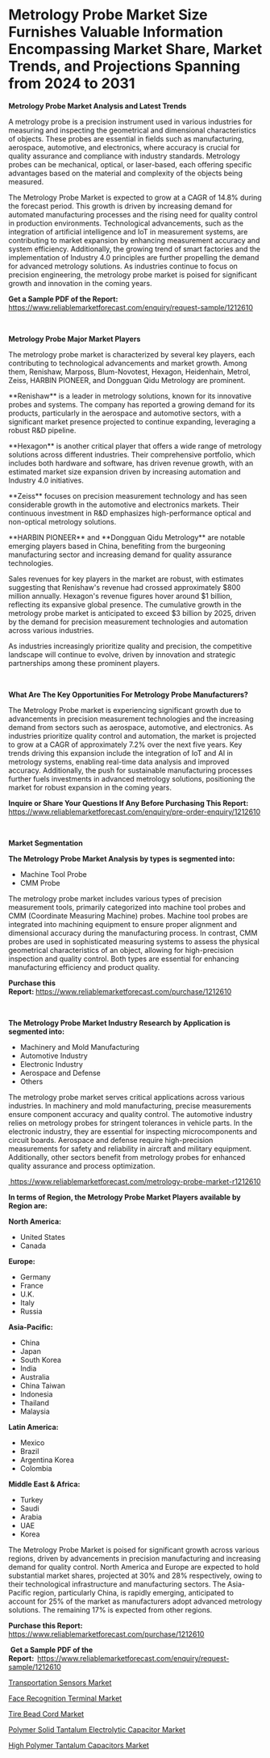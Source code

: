 <p><h1>Metrology Probe Market Size Furnishes Valuable Information Encompassing Market Share, Market Trends, and Projections Spanning from 2024 to 2031</h1></p><p><strong>Metrology Probe Market Analysis and Latest Trends</strong></p>
<p><p>A metrology probe is a precision instrument used in various industries for measuring and inspecting the geometrical and dimensional characteristics of objects. These probes are essential in fields such as manufacturing, aerospace, automotive, and electronics, where accuracy is crucial for quality assurance and compliance with industry standards. Metrology probes can be mechanical, optical, or laser-based, each offering specific advantages based on the material and complexity of the objects being measured.</p><p>The Metrology Probe Market is expected to grow at a CAGR of 14.8% during the forecast period. This growth is driven by increasing demand for automated manufacturing processes and the rising need for quality control in production environments. Technological advancements, such as the integration of artificial intelligence and IoT in measurement systems, are contributing to market expansion by enhancing measurement accuracy and system efficiency. Additionally, the growing trend of smart factories and the implementation of Industry 4.0 principles are further propelling the demand for advanced metrology solutions. As industries continue to focus on precision engineering, the metrology probe market is poised for significant growth and innovation in the coming years.</p></p>
<p><strong>Get a Sample PDF of the Report:&nbsp;</strong> <a href="https://www.reliablemarketforecast.com/enquiry/request-sample/1212610?utm_campaign=1178&utm_medium=2&utm_source=Github&utm_content=ia&utm_term=06102024&utm_id=metrology-probe">https://www.reliablemarketforecast.com/enquiry/request-sample/1212610</a></p>
<p>&nbsp;</p>
<p><strong>Metrology Probe Major Market Players</strong></p>
<p><p>The metrology probe market is characterized by several key players, each contributing to technological advancements and market growth. Among them, Renishaw, Marposs, Blum-Novotest, Hexagon, Heidenhain, Metrol, Zeiss, HARBIN PIONEER, and Dongguan Qidu Metrology are prominent.</p><p>**Renishaw** is a leader in metrology solutions, known for its innovative probes and systems. The company has reported a growing demand for its products, particularly in the aerospace and automotive sectors, with a significant market presence projected to continue expanding, leveraging a robust R&D pipeline.</p><p>**Hexagon** is another critical player that offers a wide range of metrology solutions across different industries. Their comprehensive portfolio, which includes both hardware and software, has driven revenue growth, with an estimated market size expansion driven by increasing automation and Industry 4.0 initiatives.</p><p>**Zeiss** focuses on precision measurement technology and has seen considerable growth in the automotive and electronics markets. Their continuous investment in R&D emphasizes high-performance optical and non-optical metrology solutions. </p><p>**HARBIN PIONEER** and **Dongguan Qidu Metrology** are notable emerging players based in China, benefiting from the burgeoning manufacturing sector and increasing demand for quality assurance technologies.</p><p>Sales revenues for key players in the market are robust, with estimates suggesting that Renishaw's revenue had crossed approximately $800 million annually. Hexagon's revenue figures hover around $1 billion, reflecting its expansive global presence. The cumulative growth in the metrology probe market is anticipated to exceed $3 billion by 2025, driven by the demand for precision measurement technologies and automation across various industries.</p><p>As industries increasingly prioritize quality and precision, the competitive landscape will continue to evolve, driven by innovation and strategic partnerships among these prominent players.</p></p>
<p>&nbsp;</p>
<p><strong>What Are The Key Opportunities For Metrology Probe Manufacturers?</strong></p>
<p><p>The Metrology Probe market is experiencing significant growth due to advancements in precision measurement technologies and the increasing demand from sectors such as aerospace, automotive, and electronics. As industries prioritize quality control and automation, the market is projected to grow at a CAGR of approximately 7.2% over the next five years. Key trends driving this expansion include the integration of IoT and AI in metrology systems, enabling real-time data analysis and improved accuracy. Additionally, the push for sustainable manufacturing processes further fuels investments in advanced metrology solutions, positioning the market for robust expansion in the coming years.</p></p>
<p><strong>Inquire or Share Your Questions If Any Before Purchasing This Report:</strong> <a href="https://www.reliablemarketforecast.com/enquiry/pre-order-enquiry/1212610?utm_campaign=1178&utm_medium=2&utm_source=Github&utm_content=ia&utm_term=06102024&utm_id=metrology-probe">https://www.reliablemarketforecast.com/enquiry/pre-order-enquiry/1212610</a></p>
<p>&nbsp;</p>
<p><strong>Market Segmentation</strong></p>
<p><strong>The Metrology Probe Market Analysis by types is segmented into:</strong></p>
<p><ul><li>Machine Tool Probe</li><li>CMM Probe</li></ul></p>
<p><p>The metrology probe market includes various types of precision measurement tools, primarily categorized into machine tool probes and CMM (Coordinate Measuring Machine) probes. Machine tool probes are integrated into machining equipment to ensure proper alignment and dimensional accuracy during the manufacturing process. In contrast, CMM probes are used in sophisticated measuring systems to assess the physical geometrical characteristics of an object, allowing for high-precision inspection and quality control. Both types are essential for enhancing manufacturing efficiency and product quality.</p></p>
<p><strong>Purchase this Report:&nbsp;</strong><a href="https://www.reliablemarketforecast.com/purchase/1212610?utm_campaign=1178&utm_medium=2&utm_source=Github&utm_content=ia&utm_term=06102024&utm_id=metrology-probe">https://www.reliablemarketforecast.com/purchase/1212610</a></p>
<p>&nbsp;</p>
<p><strong>The Metrology Probe Market Industry Research by Application is segmented into:</strong></p>
<p><ul><li>Machinery and Mold Manufacturing</li><li>Automotive Industry</li><li>Electronic Industry</li><li>Aerospace and Defense</li><li>Others</li></ul></p>
<p><p>The metrology probe market serves critical applications across various industries. In machinery and mold manufacturing, precise measurements ensure component accuracy and quality control. The automotive industry relies on metrology probes for stringent tolerances in vehicle parts. In the electronic industry, they are essential for inspecting microcomponents and circuit boards. Aerospace and defense require high-precision measurements for safety and reliability in aircraft and military equipment. Additionally, other sectors benefit from metrology probes for enhanced quality assurance and process optimization.</p></p>
<p><a href="https://www.reliablemarketforecast.com/metrology-probe-market-r1212610?utm_campaign=1178&utm_medium=2&utm_source=Github&utm_content=ia&utm_term=06102024&utm_id=metrology-probe">&nbsp;https://www.reliablemarketforecast.com/metrology-probe-market-r1212610</a></p>
<p><strong>In terms of Region, the Metrology Probe Market Players available by Region are:</strong></p>
<p>
    <p> <strong> North America: </strong>
        <ul>
            <li>United States</li>
            <li>Canada</li>
        </ul>
        </p> 
    <p> <strong> Europe: </strong>
        <ul>
            <li>Germany</li>
            <li>France</li>
            <li>U.K.</li>
            <li>Italy</li>
            <li>Russia</li>
        </ul>
        </p> 
    <p> <strong> Asia-Pacific: </strong>
        <ul>
            <li>China</li>
            <li>Japan</li>
            <li>South Korea</li>
            <li>India</li>
            <li>Australia</li>
            <li>China Taiwan</li>
            <li>Indonesia</li>
            <li>Thailand</li>
            <li>Malaysia</li>
        </ul>
        </p> 
    <p> <strong> Latin America: </strong>
        <ul>
            <li>Mexico</li>
            <li>Brazil</li>
            <li>Argentina Korea</li>
            <li>Colombia</li>
        </ul>
        </p> 
    <p> <strong> Middle East & Africa: </strong>
        <ul>
            <li>Turkey</li>
            <li>Saudi</li>
            <li>Arabia</li>
            <li>UAE</li>
            <li>Korea</li>
        </ul>
    </p>
    </p>
<p><p>The Metrology Probe Market is poised for significant growth across various regions, driven by advancements in precision manufacturing and increasing demand for quality control. North America and Europe are expected to hold substantial market shares, projected at 30% and 28% respectively, owing to their technological infrastructure and manufacturing sectors. The Asia-Pacific region, particularly China, is rapidly emerging, anticipated to account for 25% of the market as manufacturers adopt advanced metrology solutions. The remaining 17% is expected from other regions.</p></p>
<p><strong>Purchase this Report: </strong><a href="https://www.reliablemarketforecast.com/purchase/1212610?utm_campaign=1178&utm_medium=2&utm_source=Github&utm_content=ia&utm_term=06102024&utm_id=metrology-probe">https://www.reliablemarketforecast.com/purchase/1212610</a></p>
<p>&nbsp;<strong>Get a Sample PDF of the Report:&nbsp;&nbsp;</strong><a href="https://www.reliablemarketforecast.com/enquiry/request-sample/1212610?utm_campaign=1178&utm_medium=2&utm_source=Github&utm_content=ia&utm_term=06102024&utm_id=metrology-probe">https://www.reliablemarketforecast.com/enquiry/request-sample/1212610</a></p>
<p><strong></strong></p>
<p><p><a href="https://www.linkedin.com/pulse/transportation-sensors-market-overview-regional-outlook-competitive-xabme?utm_campaign=1178&utm_medium=2&utm_source=Github&utm_content=ia&utm_term=06102024&utm_id=metrology-probe">Transportation Sensors Market</a></p><p><a href="https://www.linkedin.com/pulse/face-recognition-terminal-market-research-report-2024-2031-kr51e?utm_campaign=1178&utm_medium=2&utm_source=Github&utm_content=ia&utm_term=06102024&utm_id=metrology-probe">Face Recognition Terminal Market</a></p><p><a href="https://github.com/PeterParrish5/Market-Research-Report-List-6/blob/main/tire-bead-cord-market.md?utm_campaign=1178&utm_medium=2&utm_source=Github&utm_content=ia&utm_term=06102024&utm_id=metrology-probe">Tire Bead Cord Market</a></p><p><a href="https://issuu.com/reportprime-2/docs/polymer-solid-tantalum-electrolytic_7fea7322cbfef2?utm_campaign=1178&utm_medium=2&utm_source=Github&utm_content=ia&utm_term=06102024&utm_id=metrology-probe">Polymer Solid Tantalum Electrolytic Capacitor Market</a></p><p><a href="https://issuu.com/reportprime-2/docs/high-polymer-tantalum-capacitors-ma_6a3f3fe21ea17b?utm_campaign=1178&utm_medium=2&utm_source=Github&utm_content=ia&utm_term=06102024&utm_id=metrology-probe">High Polymer Tantalum Capacitors Market</a></p></p>